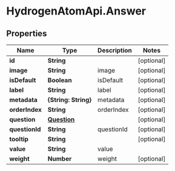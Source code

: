 # HydrogenAtomApi.Answer

## Properties
Name | Type | Description | Notes
------------ | ------------- | ------------- | -------------
**id** | **String** |  | [optional] 
**image** | **String** | image | [optional] 
**isDefault** | **Boolean** | isDefault | [optional] 
**label** | **String** | label | [optional] 
**metadata** | **{String: String}** | metadata | [optional] 
**orderIndex** | **String** | orderIndex | [optional] 
**question** | [**Question**](Question.md) |  | [optional] 
**questionId** | **String** | questionId | [optional] 
**tooltip** | **String** |  | [optional] 
**value** | **String** | value | 
**weight** | **Number** | weight | [optional] 


